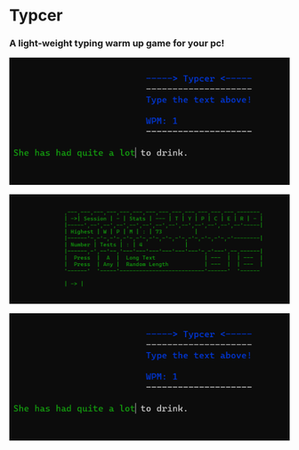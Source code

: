# Typcer
### A light-weight typing warm up game for your pc!

![1](/assets/1.png "1")

![2](/assets/2.png "2")

![3](/assets/3.png "3")
